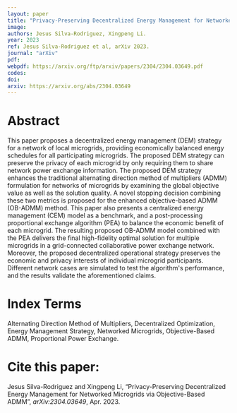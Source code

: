 ```yaml
---
layout: paper
title: "Privacy-Preserving Decentralized Energy Management for Networked Microgrids via Objective-Based ADMM"
image: 
authors: Jesus Silva-Rodriguez, Xingpeng Li.
year: 2023
ref: Jesus Silva-Rodriguez et al, arXiv 2023. 
journal: "arXiv"
pdf: 
webpdf: https://arxiv.org/ftp/arxiv/papers/2304/2304.03649.pdf
codes: 
doi: 
arxiv: https://arxiv.org/abs/2304.03649
---
```


# Abstract
This paper proposes a decentralized energy management (DEM) strategy for a network of local microgrids, providing economically balanced energy schedules for all participating microgrids. The proposed DEM strategy can preserve the privacy of each microgrid by only requiring them to share network power exchange information. The proposed DEM strategy enhances the traditional alternating direction method of multipliers (ADMM) formulation for networks of microgrids by examining the global objective value as well as the solution quality. A novel stopping decision combining these two metrics is proposed for the enhanced objective-based ADMM (OB-ADMM) method. This paper also presents a centralized energy management (CEM) model as a benchmark, and a post-processing proportional exchange algorithm (PEA) to balance the economic benefit of each microgrid. The resulting proposed OB-ADMM model combined with the PEA delivers the final high-fidelity optimal solution for multiple microgrids in a grid-connected collaborative power exchange network. Moreover, the proposed decentralized operational strategy preserves the economic and privacy interests of individual microgrid participants. Different network cases are simulated to test the algorithm's performance, and the results validate the aforementioned claims.


# Index Terms
Alternating Direction Method of Multipliers, Decentralized Optimization, Energy Management Strategy, Networked Microgrids, Objective-Based ADMM, Proportional Power Exchange.


# Cite this paper:
Jesus Silva-Rodriguez and Xingpeng Li, “Privacy-Preserving Decentralized Energy Management for Networked Microgrids via Objective-Based ADMM”, *arXiv:2304.03649*, Apr. 2023.

